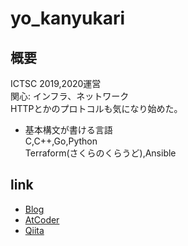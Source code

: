 # yo_kanyukari
## 概要
ICTSC 2019,2020運営  
関心: インフラ、ネットワーク  
HTTPとかのプロトコルも気になり始めた。
  
- 基本構文が書ける言語  
C,C++,Go,Python  
Terraform(さくらのくらうど),Ansible
  
## link
- [Blog](yokanyukari.hatenablog.com)  
- [AtCoder](https://atcoder.jp/users/yo_kanyukari)  
- [Qiita](https://qiita.com/yo_kanyukari)  
